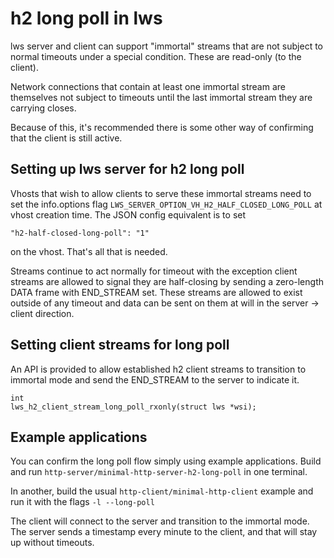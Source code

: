 # h2 long poll in lws

lws server and client can support "immortal" streams that are
not subject to normal timeouts under a special condition.  These
are read-only (to the client).

Network connections that contain at least one immortal stream
are themselves not subject to timeouts until the last immortal
stream they are carrying closes.

Because of this, it's recommended there is some other way of
confirming that the client is still active.

## Setting up lws server for h2 long poll

Vhosts that wish to allow clients to serve these immortal
streams need to set the info.options flag `LWS_SERVER_OPTION_VH_H2_HALF_CLOSED_LONG_POLL`
at vhost creation time.  The JSON config equivalent is to set

```
"h2-half-closed-long-poll": "1"
```

on the vhost.  That's all that is needed.

Streams continue to act normally for timeout with the exception
client streams are allowed to signal they are half-closing by
sending a zero-length DATA frame with END_STREAM set.  These
streams are allowed to exist outside of any timeout and data
can be sent on them at will in the server -> client direction.

## Setting client streams for long poll

An API is provided to allow established h2 client streams to
transition to immortal mode and send the END_STREAM to the server
to indicate it.

```
int
lws_h2_client_stream_long_poll_rxonly(struct lws *wsi);
```

## Example applications

You can confirm the long poll flow simply using example applications.
Build and run `http-server/minimal-http-server-h2-long-poll` in one
terminal.

In another, build the usual `http-client/minimal-http-client` example
and run it with the flags `-l --long-poll`

The client will connect to the server and transition to the immortal mode.
The server sends a timestamp every minute to the client, and that will
stay up without timeouts.

